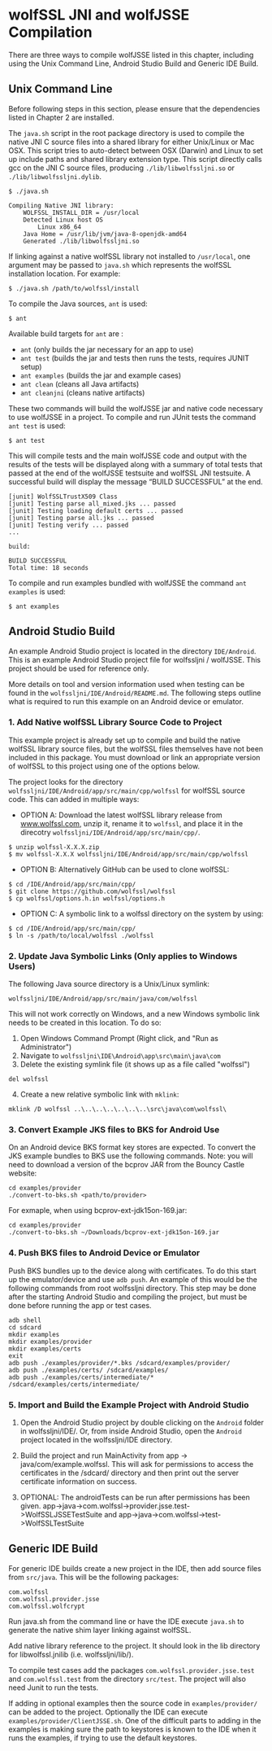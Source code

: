# wolfSSL JNI and wolfJSSE Compilation

There are three ways to compile wolfJSSE listed in this chapter, including
using the Unix Command Line, Android Studio Build and Generic IDE Build.

## Unix Command Line

Before following steps in this section, please ensure that the dependencies
listed in Chapter 2 are installed.

The `java.sh` script in the root package directory is used to compile the native
JNI C source files into a shared library for either Unix/Linux or Mac OSX.
This script tries to auto-detect between OSX (Darwin) and Linux to set up
include paths and shared library extension type. This script directly calls gcc
on the JNI C source files, producing `./lib/libwolfssljni.so` or
`./lib/libwolfssljni.dylib`.

```
$ ./java.sh

Compiling Native JNI library:
    WOLFSSL_INSTALL_DIR = /usr/local
    Detected Linux host OS
        Linux x86_64
    Java Home = /usr/lib/jvm/java-8-openjdk-amd64
    Generated ./lib/libwolfssljni.so
```

If linking against a native wolfSSL library not installed to `/usr/local`, one
argument may be passed to `java.sh` which represents the wolfSSL installation
location. For example:

```
$ ./java.sh /path/to/wolfssl/install
```

To compile the Java sources, `ant` is used:

```
$ ant
```

Available build targets for `ant` are :

- `ant` (only builds the jar necessary for an app to use)
- `ant test` (builds the jar and tests then runs the tests, requires JUNIT setup)
- `ant examples` (builds the jar and example cases)
- `ant clean` (cleans all Java artifacts)
- `ant cleanjni` (cleans native artifacts)

These two commands will build the wolfJSSE jar and native code necessary to use
wolfJSSE in a project. To compile and run JUnit tests the command `ant test`
is used:

```
$ ant test
```

This will compile tests and the main wolfJSSE code and output with the results
of the tests will be displayed along with a summary of total tests that passed
at the end of the wolfJSSE testsuite and wolfSSL JNI testsuite. A successful
build will display the message “BUILD SUCCESSFUL” at the end.

```
[junit] WolfSSLTrustX509 Class
[junit] Testing parse all_mixed.jks ... passed
[junit] Testing loading default certs ... passed
[junit] Testing parse all.jks ... passed
[junit] Testing verify ... passed
...

build:

BUILD SUCCESSFUL
Total time: 18 seconds
```

To compile and run examples bundled with wolfJSSE the command `ant examples`
is used:

```
$ ant examples
```

## Android Studio Build

An example Android Studio project is located in the directory `IDE/Android`.
This is an example Android Studio project file for wolfssljni / wolfJSSE.
This project should be used for reference only.

More details on tool and version information used when testing can be found in
the `wolfssljni/IDE/Android/README.md`. The following steps outline what is
required to run this example on an Android device or emulator.

### 1. Add Native wolfSSL Library Source Code to Project

This example project is already set up to compile and build the native
wolfSSL library source files, but the wolfSSL files themselves have not been
included in this package. You must download or link an appropriate version
of wolfSSL to this project using one of the options below.

The project looks for the directory
`wolfssljni/IDE/Android/app/src/main/cpp/wolfssl` for wolfSSL source code.
This can added in multiple ways:

- OPTION A: Download the latest wolfSSL library release from www.wolfssl.com,
unzip it, rename it to `wolfssl`, and place it in the direcotry
`wolfssljni/IDE/Android/app/src/main/cpp/`.

```
$ unzip wolfssl-X.X.X.zip
$ mv wolfssl-X.X.X wolfssljni/IDE/Android/app/src/main/cpp/wolfssl
```

- OPTION B: Alternatively GitHub can be used to clone wolfSSL:

```
$ cd /IDE/Android/app/src/main/cpp/
$ git clone https://github.com/wolfssl/wolfssl
$ cp wolfssl/options.h.in wolfssl/options.h
```

- OPTION C: A symbolic link to a wolfssl directory on the system by using:

```
$ cd /IDE/Android/app/src/main/cpp/
$ ln -s /path/to/local/wolfssl ./wolfssl
```

### 2. Update Java Symbolic Links (Only applies to Windows Users)

The following Java source directory is a Unix/Linux symlink:

```
wolfssljni/IDE/Android/app/src/main/java/com/wolfssl
```

This will not work correctly on Windows, and a new Windows symbolic link needs
to be created in this location. To do so:

1) Open Windows Command Prompt (Right click, and "Run as Administrator")
2) Navigate to `wolfssljni\IDE\Android\app\src\main\java\com`
3) Delete the existing symlink file (it shows up as a file called "wolfssl")

```
del wolfssl
```

4) Create a new relative symbolic link with `mklink`:

```
mklink /D wolfssl ..\..\..\..\..\..\..\src\java\com\wolfssl\
```

### 3. Convert Example JKS files to BKS for Android Use

On an Android device BKS format key stores are expected. To convert the
JKS example bundles to BKS use the following commands. Note: you will need
to download a version of the bcprov JAR from the Bouncy Castle website:

```
cd examples/provider
./convert-to-bks.sh <path/to/provider>
```

For exmaple, when using bcprov-ext-jdk15on-169.jar:

```
cd examples/provider
./convert-to-bks.sh ~/Downloads/bcprov-ext-jdk15on-169.jar
```

### 4. Push BKS files to Android Device or Emulator

Push BKS bundles up to the device along with certificates. To do this start
up the emulator/device and use `adb push`. An example of this would be the
following commands from root wolfssljni directory. This step may be done
after the starting Android Studio and compiling the project, but must be done
before running the app or test cases.

```
adb shell
cd sdcard
mkdir examples
mkdir examples/provider
mkdir examples/certs
exit
adb push ./examples/provider/*.bks /sdcard/examples/provider/
adb push ./examples/certs/ /sdcard/examples/
adb push ./examples/certs/intermediate/* /sdcard/examples/certs/intermediate/
```

### 5. Import and Build the Example Project with Android Studio

1) Open the Android Studio project by double clicking on the `Android` folder
in wolfssljni/IDE/. Or, from inside Android Studio, open the `Android` project
located in the wolfssljni/IDE directory.

2) Build the project and run MainActivity from app -> java/com/example.wolfssl.
This will ask for permissions to access the certificates in the /sdcard/
directory and then print out the server certificate information on success.

3) OPTIONAL: The androidTests can be run after permissions has been given.
app->java->com.wolfssl->provider.jsse.test->WolfSSLJSSETestSuite and
app->java->com.wolfssl->test->WolfSSLTestSuite

## Generic IDE Build

For generic IDE builds create a new project in the IDE, then add source files
from `src/java`. This will be the following packages:

```
com.wolfssl
com.wolfssl.provider.jsse
com.wolfssl.wolfcrypt
```

Run java.sh from the command line or have the IDE execute `java.sh` to generate
the native shim layer linking against wolfSSL.

Add native library reference to the project. It should look in the lib
directory for libwolfssl.jnilib (i.e. wolfssljni/lib/).
 
To compile test cases add the packages `com.wolfssl.provider.jsse.test` and
`com.wolfssl.test` from the directory `src/test`. The project will also need
Junit to run the tests.

If adding in optional examples then the source code in
`examples/provider/` can be added to the project. Optionally the IDE can
execute `examples/provider/ClientJSSE.sh`. One of the difficult parts to adding
in the examples is making sure the path to keystores is known to the IDE when
it runs the examples, if trying to use the default keystores.
